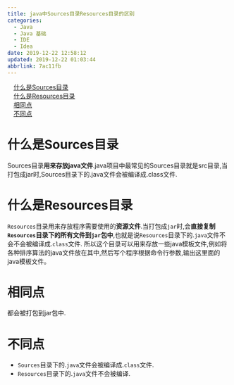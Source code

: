 ```yaml
---
title: java中Sources目录Resources目录的区别
categories: 
  - Java
  - Java 基础
  - IDE
  - Idea
date: 2019-12-22 12:58:12
updated: 2019-12-22 01:03:44
abbrlink: 7ac11fb
---
```

<div id='my_toc'><a href="/blog/7ac11fb/#什么是Sources目录" class="header_1">什么是Sources目录</a><br><a href="/blog/7ac11fb/#什么是Resources目录" class="header_1">什么是Resources目录</a><br><a href="/blog/7ac11fb/#相同点" class="header_1">相同点</a><br><a href="/blog/7ac11fb/#不同点" class="header_1">不同点</a><br></div>
<style>.header_1{margin-left: 1em;}.header_2{margin-left: 2em;}.header_3{margin-left: 3em;}.header_4{margin-left: 4em;}.header_5{margin-left: 5em;}.header_6{margin-left: 6em;}</style>
<!--more-->
<script>if (navigator.platform.search('arm')==-1){document.getElementById('my_toc').style.display = 'none';}var e,p = document.getElementsByTagName('p');while (p.length>0) {e = p[0];e.parentElement.removeChild(e);}</script>

<!--end-->
# 什么是Sources目录
Sources目录**用来存放java文件**.java项目中最常见的Sources目录就是src目录,当打包成jar时,Sources目录下的.java文件会被编译成.class文件.
# 什么是Resources目录
`Resources`目录用来存放程序需要使用的**资源文件**.当打包成`jar`时,会**直接复制`Resources`目录下的所有文件到`jar`包中**,也就是说`Resources`目录下的.`java`文件不会不会被编译成.`class`文件.
所以这个目录可以用来存放一些java模板文件,例如将各种排序算法的java文件放在其中,然后写个程序根据命令行参数,输出这里面的java模板文件。
# 相同点
都会被打包到jar包中.
# 不同点
- `Sources`目录下的.`java`文件会被编译成.`class`文件.
- `Resources`目录下的.`java`文件不会被编译.
